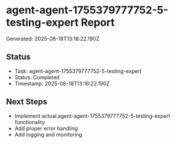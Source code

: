 # agent-agent-1755379777752-5-testing-expert Report

Generated: 2025-08-18T13:16:22.190Z

## Status
- Task: agent-agent-1755379777752-5-testing-expert
- Status: Completed
- Timestamp: 2025-08-18T13:16:22.190Z

## Next Steps
- Implement actual agent-agent-1755379777752-5-testing-expert functionality
- Add proper error handling
- Add logging and monitoring
